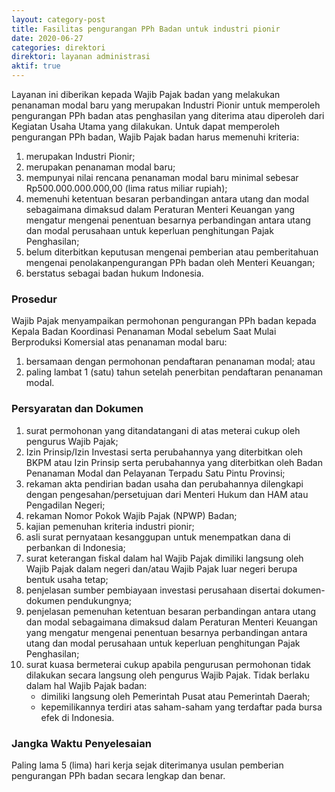 ```yaml
---
layout: category-post
title: Fasilitas pengurangan PPh Badan untuk industri pionir
date: 2020-06-27
categories: direktori
direktori: layanan administrasi
aktif: true
---
```

Layanan ini diberikan kepada Wajib Pajak badan yang melakukan penanaman modal baru yang merupakan Industri Pionir untuk memperoleh pengurangan PPh badan atas penghasilan yang diterima atau diperoleh dari Kegiatan Usaha Utama yang dilakukan. Untuk dapat memperoleh pengurangan PPh badan, Wajib Pajak badan harus memenuhi kriteria:
1. merupakan Industri Pionir;
2. merupakan penanaman modal baru;
3. mempunyai nilai rencana penanaman modal baru minimal sebesar Rp500.000.000.000,00 (lima ratus miliar rupiah);
4. memenuhi ketentuan besaran perbandingan antara utang dan modal sebagaimana dimaksud dalam Peraturan Menteri Keuangan yang  mengatur mengenai penentuan besarnya perbandingan antara utang dan modal perusahaan untuk keperluan penghitungan Pajak Penghasilan;
5. belum diterbitkan keputusan mengenai pemberian atau pemberitahuan mengenai penolakanpengurangan PPh badan oleh Menteri Keuangan;
6. berstatus sebagai badan hukum Indonesia.

### Prosedur
Wajib Pajak menyampaikan permohonan pengurangan PPh badan kepada Kepala Badan Koordinasi Penanaman Modal sebelum Saat Mulai Berproduksi Komersial atas penanaman modal baru:
1. bersamaan dengan permohonan pendaftaran penanaman modal; atau
2. paling lambat 1 (satu) tahun setelah penerbitan pendaftaran penanaman modal.

### Persyaratan dan Dokumen
1. surat permohonan yang ditandatangani di atas meterai cukup oleh pengurus Wajib Pajak;
2. Izin Prinsip/Izin Investasi serta perubahannya yang diterbitkan oleh BKPM atau Izin Prinsip serta perubahannya yang diterbitkan oleh Badan Penanaman Modal dan Pelayanan Terpadu Satu Pintu Provinsi;
3. rekaman akta pendirian badan usaha dan perubahannya dilengkapi dengan pengesahan/persetujuan dari Menteri Hukum dan HAM atau Pengadilan Negeri;
4. rekaman Nomor Pokok Wajib Pajak (NPWP) Badan;
5. kajian pemenuhan kriteria industri pionir;
6. asli surat pernyataan kesanggupan untuk menempatkan dana di perbankan di Indonesia;
7. surat keterangan fiskal dalam hal Wajib Pajak dimiliki langsung oleh Wajib Pajak dalam negeri dan/atau Wajib Pajak luar negeri berupa bentuk usaha tetap;
8. penjelasan sumber pembiayaan investasi perusahaan disertai dokumen-dokumen pendukungnya;
9. penjelasan pemenuhan ketentuan besaran perbandingan antara utang dan modal sebagaimana dimaksud dalam Peraturan Menteri  Keuangan yang mengatur mengenai penentuan besarnya perbandingan antara utang dan modal perusahaan untuk keperluan penghitungan Pajak Penghasilan;
10. surat kuasa bermeterai cukup apabila pengurusan permohonan tidak dilakukan secara langsung oleh pengurus Wajib Pajak. Tidak berlaku dalam hal Wajib Pajak badan:
    - dimiliki langsung oleh Pemerintah Pusat atau Pemerintah Daerah;
    - kepemilikannya terdiri atas saham-saham yang terdaftar pada bursa efek di Indonesia.

### Jangka Waktu Penyelesaian
Paling lama 5 (lima) hari kerja sejak diterimanya usulan pemberian pengurangan PPh badan secara lengkap dan benar.

